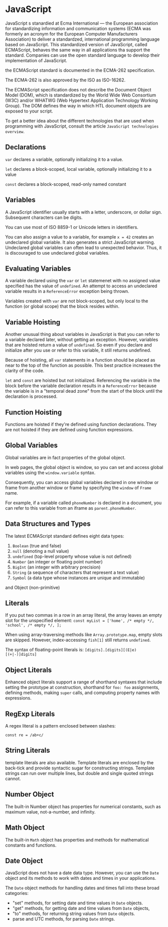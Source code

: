 # JavaScript

JavaScript s stanardied at Ecma International — the European association
for standardizing information and communication systems (ECMA was formerly
an acronym for the European Computer Manufacturers Association) to deliver
a standardzed, international programming language based on JavaScript.
This standardized version of JavaScript, called ECMAScript, behaves the
same way in all applications tha support the standard. Companies can use
the open standard language to develop their implementation of JavaScript.

the ECMAScript standard is documented in the ECMA-262 specification.

The ECMA-262 is also approved by the ISO as ISO-16262.

The ECMAScript specification does not describe the Document Object Model
(DOM), which is standardized by the World Wide Web Consortium (W3C) and/or
WHATWG (Web Hypertext Application Technology Working Group). The DOM
defines the way in which HTL document objects are exposed to your script.

To get a better idea about the different technologies that are used when
programming with JavaScript, consult the article 
`JavaScript technologies overview`.

## Declarations

`var` declares a variable, optionally initializing it to a value.

`let` declares a block-scoped, local variable, optionally initializing it to a value

`const` declares a block-scoped, read-only named constant


## Variables

A JavaScript identifier usually starts with a letter, underscore, or dollar sign. Subsequent characters can be
digits.

You can use most of ISO 8859-1 or Unicode letters in identifiers.

You can also assign a value to a variable, for example `x = 42` creates an undeclared global variable. It also generates
a strict JavaScript warning. Undeclared global variables can often lead to unexpected behavior. Thus, it is discouraged to use
undeclared global variables.


## Evaluating Variables

A variable declared using the `var` or `let` statemenet with no assigned value specified has the value of `undefined`.
An attempt to access an undeclared variable results in a `ReferenceError` exception being thrown.

Variables created with `var` are not block-scoped, but only local to the function (or global scope) that the block resides within.


## Variable Hoisting

Another unusual thing about variables in JavaScript is that you can refer to a variable declared later, without getting an exception.
However, variables that are hoisted return a value of `undefined`. So even if you declare and initialize after you use or refer to this variable,
it still returns undefined.

Because of hoisting, all `var` statements in a function should be placed as near to the top of the function as possible.
This best practice increases the clarity of the code.

`let` and `const` are hoisted but not initialized. Referencing the variable in the block before the variable declaration results in a `ReferenceError` because the variable is in a
"temporal dead zone" from the start of the block until the declaration is processed.


## Function Hoisting

Functions are hoisted if they're defined using function declarations. They are not hoisted if they are defined
using function expressions.

## Global Variables

Global variables are in fact properties of the global object.

In web pages, the global object is window, so you can set and access global variables using the `window.variable` syntax.

Consequently, you can access global variables declared in one window or frame from another window or frame by specifying the `window` of `Frame` name.

For example, if a variable called `phoneNumber` is declared in a document, you can refer to this variable from an iframe as `parent.phoneNumber`.


## Data Structures and Types

The latest ECMAScript standard defines eight data types:
1. `Boolean` (true and false)
2. `null` (denoting a null value)
3. `undefined` (top-level property whose value is not defined)
4. `Number` (an integer or floating point number)
5. `BigInt` (an integer with arbitrary precision)
6. `String` (a sequence of characters that represent a text value)
7. `Symbol` (a data type whose instances are unique and immutable)

and Object (non-primitive)


## Literals

If you put two commas in a row in an array literal, the array leaves an empty slot for the unspecified
element: `const myList = ['home', /* empty */, 'school', /* empty */, ];`

When using array-traversing methods like `Array.prototype.map`, empty slots are skipped. However, index-accessing
`fish[1]` still returns `undefined`.

The syntax of floating-point literals is:
`[digits].[digits][(E|e)[(+|-)]digits]`

## Object Literals

Enhanced object literals support a range of shorthand syntaxes that include setting the prototype
at construction, shorthand for `foo: foo` assignments, defining methods, making `super` calls, and
computing property names with expressions.

## RegExp Literals

A regex literal is a pattern enclosed between slashes:

```
const re = /ab+c/
```

## String Literals

template literals are also available. Template literals are enclosed by the back-tick and provide syntactic sugar for constructing
strings. Template strings can run over multiple lines, but double and single quoted strings cannot.

## Number Object

The built-in Number object has properties for numerical constants, such as maximum value, not-a-number, and infinity.


## Math Object

The built-in `Math` object has properties and methods for mathematical constants and functions.

## Date Object

JavaScript does not have a date data type. However, you can use the `Date` object and its methods to work with dates and times in your applications.

The `Date` object methods for handling dates and times fall into these broad categories:
- "set" methods, for setting date and time values in `Date` objects.
- "get" methods, for getting date and time values from `Date` objects,
- "to" methods, for returning string values from `Date` objects.
- parse and UTC methods, for parsing `Date` strings.



